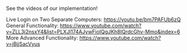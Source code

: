 See the videos of our implementation!

Live Login on Two Separate Computers: https://youtu.be/bm7PAFUb6zQ
</br>
General Functionality: https://www.youtube.com/watch?v=ZLL3j2nsxY4&list=PLXJl174AJywFioIQgJKh8IQrdcGhv-Mmo&index=6
</br>
More Advanced Functionality: https://www.youtube.com/watch?v=jBjjSacVyus
